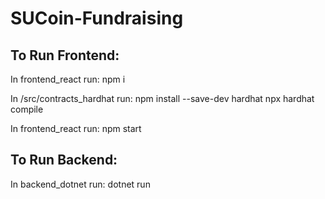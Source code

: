 # SUCoin-Fundraising

## To Run Frontend:
In frontend_react run: npm i 

In /src/contracts_hardhat run:
npm install --save-dev hardhat
npx hardhat compile

In frontend_react run: npm start

## To Run Backend:
In backend_dotnet run: dotnet run
